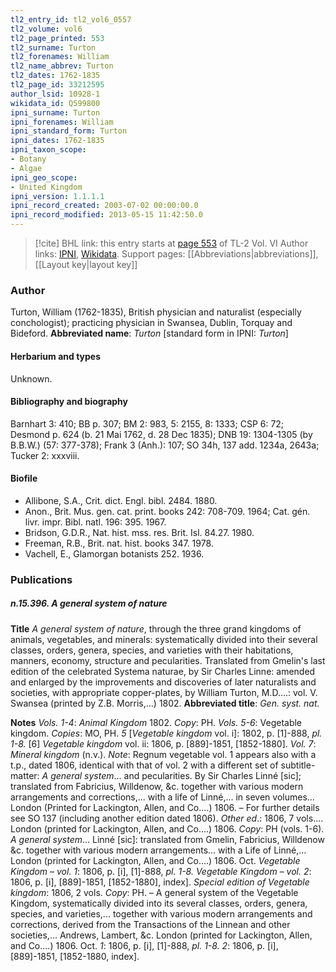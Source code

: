 ```yaml
---
tl2_entry_id: tl2_vol6_0557
tl2_volume: vol6
tl2_page_printed: 553
tl2_surname: Turton
tl2_forenames: William
tl2_name_abbrev: Turton
tl2_dates: 1762-1835
tl2_page_id: 33212595
author_lsid: 10928-1
wikidata_id: Q599800
ipni_surname: Turton
ipni_forenames: William
ipni_standard_form: Turton
ipni_dates: 1762-1835
ipni_taxon_scope: 
- Botany
- Algae
ipni_geo_scope: 
- United Kingdom
ipni_version: 1.1.1.1
ipni_record_created: 2003-07-02 00:00:00.0
ipni_record_modified: 2013-05-15 11:42:50.0
---
```


> [!cite] BHL link: this entry starts at [page 553](https://www.biodiversitylibrary.org/page/33212595) of TL-2 Vol. VI
> Author links: [IPNI](https://www.ipni.org/a/10928-1), [Wikidata](https://www.wikidata.org/wiki/Q599800). Support pages: [[Abbreviations|abbreviations]], [[Layout key|layout key]]

### Author

Turton, William (1762-1835), British physician and naturalist (especially conchologist); practicing physician in Swansea, Dublin, Torquay and Bideford. 
**Abbreviated name**: *Turton* \[standard form in IPNI: *Turton*\]

#### Herbarium and types

Unknown.

#### Bibliography and biography

Barnhart 3: 410; BB p. 307; BM 2: 983, 5: 2155, 8: 1333; CSP 6: 72; Desmond p. 624 (b. 21 Mai 1762, d. 28 Dec 1835); DNB 19: 1304-1305 (by B.B.W.) (57: 377-378); Frank 3 (Anh.): 107; SO 34h, 137 add. 1234a, 2643a; Tucker 2: xxxviii.

#### Biofile

- Allibone, S.A., Crit. dict. Engl. bibl. 2484. 1880.
- Anon., Brit. Mus. gen. cat. print. books 242: 708-709. 1964; Cat. gén. livr. impr. Bibl. natl. 196: 395. 1967.
- Bridson, G.D.R., Nat. hist. mss. res. Brit. Isl. 84.27. 1980.
- Freeman, R.B., Brit. nat. hist. books 347. 1978.
- Vachell, E., Glamorgan botanists 252. 1936.

### Publications

##### n.15.396. A general system of nature

**Title**
*A general system of nature*, through the three grand kingdoms of animals, vegetables, and minerals: systematically divided into their several classes, orders, genera, species, and varieties with their habitations, manners, economy, structure and pecularities. Translated from Gmelin's last edition of the celebrated Systema naturae, by Sir Charles Linne: amended and enlarged by the improvements and discoveries of later naturalists and societies, with appropriate copper-plates, by William Turton, M.D....: vol. V. Swansea (printed by Z.B. Morris,...) 1802.
**Abbreviated title**: *Gen. syst. nat.*

**Notes**
*Vols. 1-4*: *Animal Kingdom* 1802. *Copy*: PH.
*Vols. 5-6*: Vegetable kingdom. *Copies*: MO, PH.
*5* \[*Vegetable kingdom* vol. i\]: 1802, p. \[1\]-888, *pl. 1-8.* \[6\] *Vegetable kingdom* vol. ii: 1806, p. \[889\]-1851, \[1852-1880\].
*Vol. 7*: *Mineral kingdom* (n.v.).
*Note*: Regnum vegetable vol. 1 appears also with a t.p., dated 1806, identical with that of vol. 2 with a different set of subtitle-matter: *A general system*... and pecularities. By Sir Charles Linné \[sic\]; translated from Fabricius, Willdenow, &c. together with various modern arrangements and corrections,... with a life of Linné,... in seven volumes... London (Printed for Lackington, Allen, and Co....) 1806. – For further details see SO 137 (including another edition dated 1806).
*Other ed*.: 1806, 7 vols.... London (printed for Lackington, Allen, and Co....) 1806.
*Copy*: PH (vols. 1-6). *A general system*... Linné \[sic\]: translated from Gmelin, Fabricius, Willdenow &c. together with various modern arrangements... with a Life of Linné,... London (printed for Lackington, Allen, and Co....) 1806. Oct.
*Vegetable Kingdom* – *vol. 1*: 1806, p. \[i\], \[1\]-888, *pl. 1-8.*
*Vegetable Kingdom* – *vol. 2*: 1806, p. \[i\], \[889\]-1851, \[1852-1880\], index\].
*Special edition of Vegetable kingdom*: 1806, 2 vols. *Copy*: PH. – A general system of the Vegetable Kingdom, systematically divided into its several classes, orders, genera, species, and varieties,... together with various modern arrangements and corrections, derived from the Transactions of the Linnean and other societies,... Andrews, Lambert, &c. London (printed for Lackington, Allen, and Co....) 1806. Oct.
*1*: 1806, p. \[i\], \[1\]-888, *pl. 1-8.*
*2*: 1806, p. \[i\], \[889\]-1851, \[1852-1880, index\].

